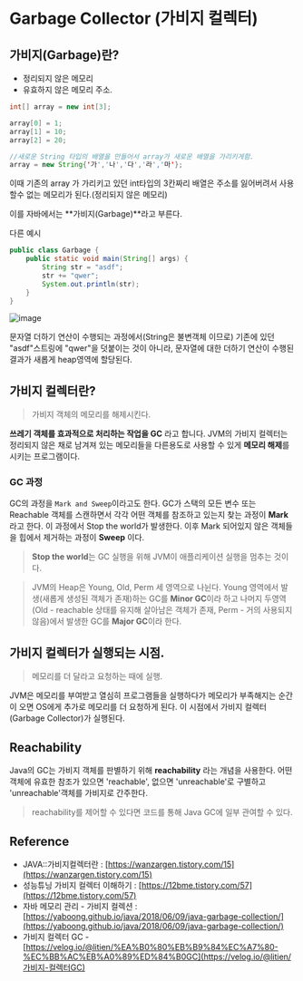 # Garbage Collector (가비지 컬렉터)




## 가비지(Garbage)란?

* 정리되지 않은 메모리
* 유효하지 않은 메모리 주소.

~~~java
int[] array = new int[3];

array[0] = 1;
array[1] = 10;
array[2] = 20;

//새로운 String 타입의 배열을 만들어서 array가 새로운 배열을 가리키게함.
array = new String{'가','나','다','라','마'};
~~~

이때 기존의 array 가 가리키고 있던 int타입의 3칸짜리 배열은 주소를 잃어버려서 사용할수 없는 메모리가 된다.(정리되지 않은 메모리)

이를 자바에서는 **가비지(Garbage)**라고 부른다.


다른 예시

~~~java
public class Garbage {
    public static void main(String[] args) {
        String str = "asdf";
        str += "qwer";
        System.out.println(str);
    }
}
~~~

![image](https://user-images.githubusercontent.com/36303777/66037265-2a357d80-e54a-11e9-86f8-71f9760028f8.png)

문자열 더하기 연산이 수행되는 과정에서(String은 불변객체 이므로) 기존에 있던 "asdf"스트링에 "qwer"을 덧붙이는 것이 아니라, 문자열에 대한 더하기 연산이 수행된 결과가 새롭게 heap영역에 할당된다.


## 가비지 컬렉터란?

>가비지 객체의 메모리를 해제시킨다.

**쓰레기 객체를 효과적으로 처리하는 작업을 GC** 라고 합니다.
JVM의 가비지 컬렉터는 정리되지 않은 채로 남겨져 있는 메모리들을 다른용도로 사용할 수 있게 **메모리 해제**를 시키는 프로그램이다.



### GC 과정

GC의 과정을 `Mark and Sweep`이라고도 한다. GC가 스택의 모든 변수 또는 Reachable 객체를 스캔하면서 각각 어떤 객체를 참조하고 있는지 찾는 과정이 **Mark** 라고 한다. 이 과정에서 Stop the world가 발생한다. 이후 Mark 되어있지 않은 객체들을 힙에서 제거하는 과정이 **Sweep** 이다.

> **Stop the world**는 GC 실행을 위해 JVM이 애플리케이션 실행을 멈추는 것이다.

> JVM의 Heap은 Young, Old, Perm 세 영역으로 나뉜다. Young 영역에서 발생(새롭게 생성된 객체가 존재)하는 GC를 **Minor GC**이라 하고 나머지 두영역(Old - reachable 상태를 유지해 살아남은 객체가 존재, Perm - 거의 사용되지 않음)에서 발생한 GC를 **Major GC**이라 한다. 




## 가비지 컬렉터가 실행되는 시점.

> 메모리를 더 달라고 요청하는 때에 실행.

JVM은 메모리를 부여받고 열심히 프로그램들을 실행하다가 메모리가 부족해지는 순간이 오면 OS에게 추가로 메모리를 더 요청하게 된다.
이 시점에서 가비지 컬렉터(Garbage Collector)가 실행된다.



## Reachability

Java의 GC는 가비지 객체를 판별하기 위해 **reachability** 라는 개념을 사용한다. 어떤 객체에 유효한 참조가 있으면 'reachable', 없으면 'unreachable'로 구별하고 'unreachable'객체를 가비지로 간주한다.

> reachability를 제어할 수 있다면 코드를 통해 Java GC에 일부 관여할 수 있다.








## Reference

* JAVA::가비지컬렉터란 : [https://wanzargen.tistory.com/15](https://wanzargen.tistory.com/15)
* 성능튜닝 가비지 컬렉터 이해하기 : [https://12bme.tistory.com/57](https://12bme.tistory.com/57)
* 자바 메모리 관리 - 가비지 컬렉션 : [https://yaboong.github.io/java/2018/06/09/java-garbage-collection/](https://yaboong.github.io/java/2018/06/09/java-garbage-collection/)
* 가비지 컬렉터 GC - [https://velog.io/@litien/%EA%B0%80%EB%B9%84%EC%A7%80-%EC%BB%AC%EB%A0%89%ED%84%B0GC](https://velog.io/@litien/가비지-컬렉터GC)

